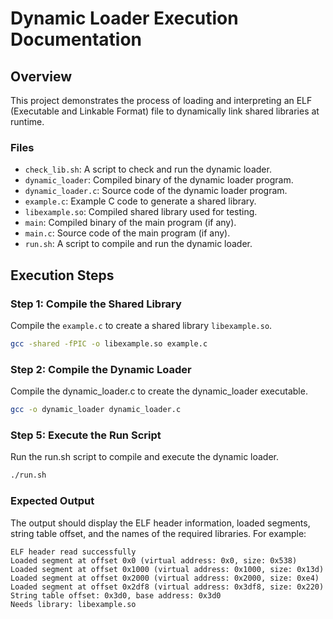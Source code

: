 
# Dynamic Loader Execution Documentation

## Overview

This project demonstrates the process of loading and interpreting an ELF (Executable and Linkable Format) file to dynamically link shared libraries at runtime.

### Files

- `check_lib.sh`: A script to check and run the dynamic loader.
- `dynamic_loader`: Compiled binary of the dynamic loader program.
- `dynamic_loader.c`: Source code of the dynamic loader program.
- `example.c`: Example C code to generate a shared library.
- `libexample.so`: Compiled shared library used for testing.
- `main`: Compiled binary of the main program (if any).
- `main.c`: Source code of the main program (if any).
- `run.sh`: A script to compile and run the dynamic loader.

## Execution Steps

### Step 1: Compile the Shared Library

Compile the `example.c` to create a shared library `libexample.so`.

```sh
gcc -shared -fPIC -o libexample.so example.c
```

### Step 2: Compile the Dynamic Loader
Compile the dynamic_loader.c to create the dynamic_loader executable.

```sh
gcc -o dynamic_loader dynamic_loader.c
```

### Step 5: Execute the Run Script
Run the run.sh script to compile and execute the dynamic loader.

```sh
./run.sh
```
### Expected Output
The output should display the ELF header information, loaded segments, string table offset, and the names of the required libraries. For example:

```
ELF header read successfully
Loaded segment at offset 0x0 (virtual address: 0x0, size: 0x538)
Loaded segment at offset 0x1000 (virtual address: 0x1000, size: 0x13d)
Loaded segment at offset 0x2000 (virtual address: 0x2000, size: 0xe4)
Loaded segment at offset 0x2df8 (virtual address: 0x3df8, size: 0x220)
String table offset: 0x3d0, base address: 0x3d0
Needs library: libexample.so
```
